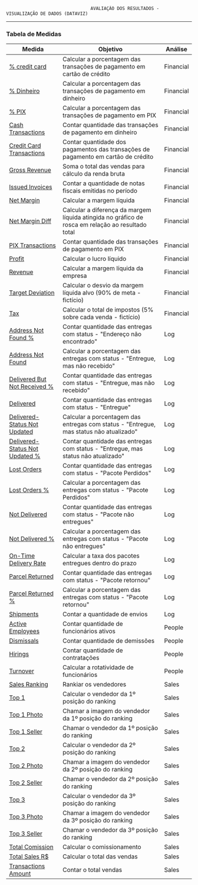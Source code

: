                                     AVALIAÇÃO DOS RESULTADOS - VISUALIZAÇÃO DE DADOS (DATAVIZ)
-----------------------------------------------------------------------    
### Tabela de Medidas

<table>
  <thead>
    <tr>
      <th>Medida</th>
      <th>Objetivo</th>
      <th>Análise</th>
    </tr>
  </thead>
  <tbody>
    <tr>
      <td><a href="https://github.com/WilPassion/ProjetoIntegrador3_FATEC/blob/main/dataviz-dashboards/DAX/%25%20credit%20card.dax">% credit card</a></td>
      <td>Calcular a porcentagem das transações de pagamento em cartão de crédito</td>
      <td>Financial</td>
    </tr>
    <tr>
      <td><a href="https://github.com/WilPassion/ProjetoIntegrador3_FATEC/blob/main/dataviz-dashboards/DAX/%25%20Dinheiro.dax">% Dinheiro</a></td>
      <td>Calcular a porcentagem das transações de pagamento em dinheiro</td>
      <td>Financial</td>
    </tr>
    <tr>
      <td><a href="https://github.com/WilPassion/ProjetoIntegrador3_FATEC/blob/main/dataviz-dashboards/DAX/%25%20PIX.dax">% PIX</a></td>
      <td>Calcular a porcentagem das transações de pagamento em PIX</td>
      <td>Financial</td>
    </tr>
    <tr>
      <td><a href="https://github.com/WilPassion/ProjetoIntegrador3_FATEC/blob/main/dataviz-dashboards/DAX/Cash%20Transactions.dax">Cash Transactions</a></td>
      <td>Contar quantidade das transações de pagamento em dinheiro</td>
      <td>Financial</td>
    </tr>
    <tr>
      <td><a href="https://github.com/WilPassion/ProjetoIntegrador3_FATEC/blob/main/dataviz-dashboards/DAX/Credit%20Card%20Transactions.dax">Credit Card Transactions</a></td>
      <td>Contar quantidade dos pagamentos das transações de pagamento em cartão de crédito</td>
      <td>Financial</td>
    </tr>
    <tr>
      <td><a href="https://github.com/WilPassion/ProjetoIntegrador3_FATEC/blob/main/dataviz-dashboards/DAX/Gross%20Revenue.dax">Gross Revenue</a></td>
      <td>Soma o total das vendas para cálculo da renda bruta</td>
      <td>Financial</td>
    </tr>
    <tr>
      <td><a href="https://github.com/WilPassion/ProjetoIntegrador3_FATEC/blob/main/dataviz-dashboards/DAX/Issued%20Invoices.dax">Issued Invoices</a></td>
      <td>Contar a quantidade de notas fiscais emitidas no período</td>
      <td>Financial</td>
    </tr>
    <tr>
      <td><a href="https://github.com/WilPassion/ProjetoIntegrador3_FATEC/blob/main/dataviz-dashboards/DAX/Net%20Margin.dax">Net Margin</a></td>
      <td>Calcular a margem líquida</td>
      <td>Financial</td>
    </tr>
    <tr>
      <td><a href="https://github.com/WilPassion/ProjetoIntegrador3_FATEC/blob/main/dataviz-dashboards/DAX/Net%20Margin%20Diff.dax">Net Margin Diff</a></td>
      <td>Calcular a diferença da margem líquida atingida no gráfico de rosca em relação ao resultado total</td>
      <td>Financial</td>
    </tr>
    <tr>
      <td><a href="https://github.com/WilPassion/ProjetoIntegrador3_FATEC/blob/main/dataviz-dashboards/DAX/PIX%20Transactions.dax">PIX Transactions</a></td>
      <td>Contar quantidade das transações de pagamento em PIX</td>
      <td>Financial</td>
    </tr>
    <tr>
      <td><a href="https://github.com/WilPassion/ProjetoIntegrador3_FATEC/blob/main/dataviz-dashboards/DAX/Profit.dax">Profit</a></td>
      <td>Calcular o lucro líquido</td>
      <td>Financial</td>
    </tr>
    <tr>
      <td><a href="https://github.com/WilPassion/ProjetoIntegrador3_FATEC/blob/main/dataviz-dashboards/DAX/Revenue.dax">Revenue</a></td>
      <td>Calcular a margem líquida da empresa</td>
      <td>Financial</td>
    </tr>
    <tr>
      <td><a href="https://github.com/WilPassion/ProjetoIntegrador3_FATEC/blob/main/dataviz-dashboards/DAX/Target%20Deviation.dax">Target Deviation</a></td>
      <td>Calcular o desvio da margem líquida alvo (90% de meta - fictício)</td>
      <td>Financial</td>
    </tr>
    <tr>
      <td><a href="https://github.com/WilPassion/ProjetoIntegrador3_FATEC/blob/main/dataviz-dashboards/DAX/Tax.dax">Tax</a></td>
      <td>Calcular o total de impostos (5% sobre cada venda - fictício)</td>
      <td>Financial</td>
    </tr>
    <tr>
      <td><a href="https://github.com/WilPassion/ProjetoIntegrador3_FATEC/blob/main/dataviz-dashboards/DAX/Address%20Not%20Found%20%25.dax">Address Not Found %</a></td>
      <td>Contar quantidade das entregas com status - "Endereço não encontrado"</td>
      <td>Log</td>
    </tr>
    <tr>
      <td><a href="https://github.com/WilPassion/ProjetoIntegrador3_FATEC/blob/main/dataviz-dashboards/DAX/Address%20Not%20Found.dax">Address Not Found</a></td>
      <td>Calcular a porcentagem das entregas com status - "Entregue, mas não recebido"</td>
      <td>Log</td>
    </tr>
    <tr>
      <td><a href="https://github.com/WilPassion/ProjetoIntegrador3_FATEC/blob/main/dataviz-dashboards/DAX/Delivered%20But%20Not%20Received%20%25.dax">Delivered But Not Received %</a></td>
      <td>Contar quantidade das entregas com status - "Entregue, mas não recebido"</td>
      <td>Log</td>
    </tr>
    <tr>
      <td><a href="https://github.com/WilPassion/ProjetoIntegrador3_FATEC/blob/main/dataviz-dashboards/DAX/Delivered.dax">Delivered</a></td>
      <td>Contar quantidade das entregas com status - "Entregue"</td>
      <td>Log</td>
    </tr>
    <tr>
      <td><a href="https://github.com/WilPassion/ProjetoIntegrador3_FATEC/blob/main/dataviz-dashboards/DAX/Delivered-Status%20Not%20Updated.dax">Delivered-Status Not Updated</a></td>
      <td>Calcular a porcentagem das entregas com status - "Entregue, mas status não atualizado"</td>
      <td>Log</td>
    </tr>
    <tr>
      <td><a href="https://github.com/WilPassion/ProjetoIntegrador3_FATEC/blob/main/dataviz-dashboards/DAX/Delivered-Status%20Not%20Updated%20%25.dax">Delivered-Status Not Updated %</a></td>
      <td>Contar quantidade das entregas com status - "Entregue, mas status não atualizado"</td>
      <td>Log</td>
    </tr>
    <tr>
      <td><a href="https://github.com/WilPassion/ProjetoIntegrador3_FATEC/blob/main/dataviz-dashboards/DAX/Lost%20Orders.dax">Lost Orders</a></td>
      <td>Contar quantidade das entregas com status - "Pacote Perdidos"</td>
      <td>Log</td>
    </tr>
    <tr>
      <td><a href="https://github.com/WilPassion/ProjetoIntegrador3_FATEC/blob/main/dataviz-dashboards/DAX/Lost%20Orders%20%25.dax">Lost Orders %</a></td>
      <td>Calcular a porcentagem das entregas com status - "Pacote Perdidos"</td>
      <td>Log</td>
    </tr>
    <tr>
      <td><a href="https://github.com/WilPassion/ProjetoIntegrador3_FATEC/blob/main/dataviz-dashboards/DAX/Not%20Delivered.dax">Not Delivered</a></td>
      <td>Contar quantidade das entregas com status - "Pacote não entregues"</td>
      <td>Log</td>
    </tr>
    <tr>
      <td><a href="https://github.com/WilPassion/ProjetoIntegrador3_FATEC/blob/main/dataviz-dashboards/DAX/Not%20Delivered%20%25.dax">Not Delivered %</a></td>
      <td>Calcular a porcentagem das entregas com status - "Pacote não entregues"</td>
      <td>Log</td>
    </tr>
    <tr>
      <td><a href="https://github.com/WilPassion/ProjetoIntegrador3_FATEC/blob/main/dataviz-dashboards/DAX/On-Time%20Delivery%20Rate.dax">On-Time Delivery Rate</a></td>
      <td>Calcular a taxa dos pacotes entregues dentro do prazo</td>
      <td>Log</td>
    </tr>
    <tr>
      <td><a href="https://github.com/WilPassion/ProjetoIntegrador3_FATEC/blob/main/dataviz-dashboards/DAX/Parcel%20Returned.dax">Parcel Returned</a></td>
      <td>Contar quantidade das entregas com status - "Pacote retornou"</td>
      <td>Log</td>
    </tr>
    <tr>
      <td><a href="https://github.com/WilPassion/ProjetoIntegrador3_FATEC/blob/main/dataviz-dashboards/DAX/Parcel%20Returned%20%25.dax">Parcel Returned %</a></td>
      <td>Calcular a porcentagem das entregas com status - "Pacote retornou"</td>
      <td>Log</td>
    </tr>
    <tr>
      <td><a href="https://github.com/WilPassion/ProjetoIntegrador3_FATEC/blob/main/dataviz-dashboards/DAX/Shipments.dax">Shipments</a></td>
      <td>Contar a quantidade de envios</td>
      <td>Log</td>
    </tr>
    <tr>
      <td><a href="https://github.com/WilPassion/ProjetoIntegrador3_FATEC/blob/main/dataviz-dashboards/DAX/Active%20Employees.dax">Active Employees</a></td>
      <td>Contar quantidade de funcionários ativos</td>
      <td>People</td>
    </tr>
    <tr>
      <td><a href="https://github.com/WilPassion/ProjetoIntegrador3_FATEC/blob/main/dataviz-dashboards/DAX/Dismissals.dax">Dismissals</a></td>
      <td>Contar quantidade de demissões</td>
      <td>People</td>
    </tr>
    <tr>
      <td><a href="https://github.com/WilPassion/ProjetoIntegrador3_FATEC/blob/main/dataviz-dashboards/DAX/Hirings.dax">Hirings</a></td>
      <td>Contar quantidade de contratações</td>
      <td>People</td>
    </tr>
    <tr>
      <td><a href="https://github.com/WilPassion/ProjetoIntegrador3_FATEC/blob/main/dataviz-dashboards/DAX/Turnover.dax">Turnover</a></td>
      <td>Calcular a rotatividade de funcionários</td>
      <td>People</td>
    </tr>
    <tr>
      <td><a href="https://github.com/WilPassion/ProjetoIntegrador3_FATEC/blob/main/dataviz-dashboards/DAX/Sales%20Ranking.dax">Sales Ranking</a></td>
      <td>Rankiar os vendedores</td>
      <td>Sales</td>
    </tr>
    <tr>
      <td><a href="https://github.com/WilPassion/ProjetoIntegrador3_FATEC/blob/main/dataviz-dashboards/DAX/Top%201.dax">Top 1</a></td>
      <td>Calcular o vendedor da 1º posição do ranking</td>
      <td>Sales</td>
    </tr>
    <tr>
      <td><a href="https://github.com/WilPassion/ProjetoIntegrador3_FATEC/blob/main/dataviz-dashboards/DAX/Top%201%20Photo.dax">Top 1 Photo</a></td>
      <td>Chamar a imagem do vendedor da 1º posição do ranking</td>
      <td>Sales</td>
    </tr>
    <tr>
      <td><a href="https://github.com/WilPassion/ProjetoIntegrador3_FATEC/blob/main/dataviz-dashboards/DAX/Top%201%20Seller.dax">Top 1 Seller</a></td>
      <td>Chamar o vendedor da 1º posição do ranking</td>
      <td>Sales</td>
    </tr>
    <tr>
      <td><a href="https://github.com/WilPassion/ProjetoIntegrador3_FATEC/blob/main/dataviz-dashboards/DAX/Top%202.dax">Top 2</a></td>
      <td>Calcular o vendedor da 2º posição do ranking</td>
      <td>Sales</td>
    </tr>
    <tr>
      <td><a href="https://github.com/WilPassion/ProjetoIntegrador3_FATEC/blob/main/dataviz-dashboards/DAX/Top%202%20Photo.dax">Top 2 Photo</a></td>
      <td>Chamar a imagem do vendedor da 2º posição do ranking</td>
      <td>Sales</td>
    </tr>
    <tr>
      <td><a href="https://github.com/WilPassion/ProjetoIntegrador3_FATEC/blob/main/dataviz-dashboards/DAX/Top%202%20Sellers.dax">Top 2 Seller</a></td>
      <td>Chamar o vendedor da 2º posição do ranking</td>
      <td>Sales</td>
    </tr>
    <tr>
      <td><a href="https://github.com/WilPassion/ProjetoIntegrador3_FATEC/blob/main/dataviz-dashboards/DAX/Top%203.dax">Top 3</a></td>
      <td>Calcular o vendedor da 3º posição do ranking</td>
      <td>Sales</td>
    </tr>
    <tr>
      <td><a href="https://github.com/WilPassion/ProjetoIntegrador3_FATEC/blob/main/dataviz-dashboards/DAX/Top%203%20Photo.dax">Top 3 Photo</a></td>
      <td>Chamar a imagem do vendedor da 3º posição do ranking</td>
      <td>Sales</td>
    </tr>
    <tr>
      <td><a href="https://github.com/WilPassion/ProjetoIntegrador3_FATEC/blob/main/dataviz-dashboards/DAX/Top%203%20Sellers.dax">Top 3 Seller</a></td>
      <td>Chamar o vendedor da 3º posição do ranking</td>
      <td>Sales</td>
    </tr>
    <tr>
      <td><a href="https://github.com/WilPassion/ProjetoIntegrador3_FATEC/blob/main/dataviz-dashboards/DAX/Total%20Comission.dax">Total Comission</a></td>
      <td>Calcular o comissionamento
      <td>Sales</td>
    </tr>
    <tr>
      <td><a href="https://github.com/WilPassion/ProjetoIntegrador3_FATEC/blob/main/dataviz-dashboards/DAX/Total%20Sales%20R%24.dax">Total Sales R$</a></td>
      <td>Calcular o total das vendas</td>
      <td>Sales</td>      
    </tr>
        <tr>
      <td><a href="https://github.com/WilPassion/ProjetoIntegrador3_FATEC/blob/main/dataviz-dashboards/DAX/Transactions%20Amount.dax">Transactions Amount</a></td>
      <td>Contar o total vendas</td>
      <td>Sales</td>
    </tr>
  </tbody>
</table>
         
